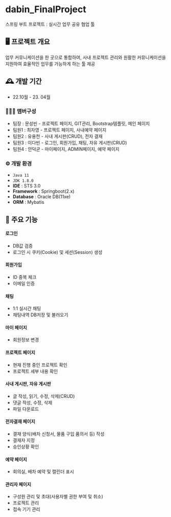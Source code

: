 # dabin_FinalProject
스프링 부트 프로젝트 : 실시간 업무 공유 협업 툴


## 🖥️ 프로젝트 개요
업무 커뮤니케이션을 한 곳으로 통합하여, 사내 프로젝트 관리와 원활한 커뮤니케이션을 지원하여 효율적인 업무를
가능하게 하는 툴 제공
<br>

## 🕰️ 개발 기간
* 22.10월 - 23. 04월

### 🧑‍🤝‍🧑 맴버구성
 - 팀장  : 문성빈 - 프로젝트 페이지, GIT관리, Bootstrap템플릿, 메인 페이지
 - 팀원1 : 최자영 - 프로젝트 페이지, 사내예약 페이지
 - 팀원2 : 유용천 - 사내 게시판(CRUD), 전자 결재
 - 팀원3 : 이다빈 - 로그인, 회원가입, 채팅, 자유 게시판(CRUD)
 - 팀원4 : 안덕균 - 마이페이지, ADMIN페이지, 예약 페이지

### ⚙️ 개발 환경
- `Java 11`
- `JDK 1.8.0`
- **IDE** : STS 3.0
- **Framework** : Springboot(2.x)
- **Database** : Oracle DB(11xe)
- **ORM** : Mybatis

## 📌 주요 기능
#### 로그인
- DB값 검증
- 로그인 시 쿠키(Cookie) 및 세션(Session) 생성
#### 회원가입
- ID 중복 체크
- 이메일 인증
#### 채팅
- 1:1 실시간 채팅
- 채팅내역 DB저장 및 불러오기
#### 마이 페이지
- 회원정보 변경
#### 프로젝트 페이지 
- 현재 진행 중인 프로젝트 확인
- 프로젝트 세부 내용 확인
#### 사내 게시판, 자유 게시판
- 글 작성, 읽기, 수정, 삭제(CRUD)
- 댓글 작성, 수정, 삭제
- 파일 다운로드
#### 전자결재 페이지 
- 결재 양식(배차 신청서, 물품 구입 품의서 등) 작성
- 결재자 지정
- 승인상황 확인
#### 예약 페이지
- 회의실, 배차 예약 및 캘린더 표시
#### 관리자 페이지 
- 구성원 관리 및 초대(사용자별 권한 부여 및 취소)
- 프로젝트 관리
- 접속 기기 관리
